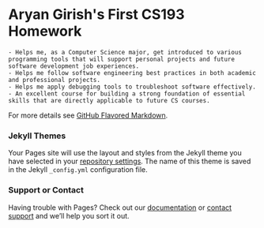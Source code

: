 # Aryan Girish's First CS193 Homework

```
- Helps me, as a Computer Science major, get introduced to various programming tools that will support personal projects and future software development job experiences.
- Helps me follow software engineering best practices in both academic and professional projects.
- Helps me apply debugging tools to troubleshoot software effectively.
- An excellent course for building a strong foundation of essential skills that are directly applicable to future CS courses.
```

For more details see [GitHub Flavored Markdown](https://guides.github.com/features/mastering-markdown/).

### Jekyll Themes

Your Pages site will use the layout and styles from the Jekyll theme you have selected in your [repository settings](https://github.com/kalutes/CS193_Fall18_Lab1/settings). The name of this theme is saved in the Jekyll `_config.yml` configuration file.

### Support or Contact

Having trouble with Pages? Check out our [documentation](https://help.github.com/categories/github-pages-basics/) or [contact support](https://github.com/contact) and we’ll help you sort it out.
